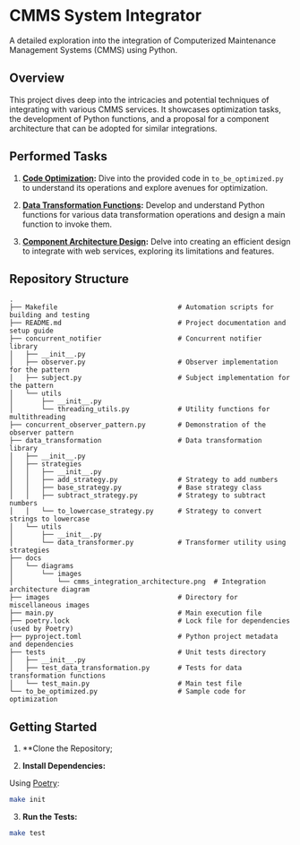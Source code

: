 # CMMS System Integrator

A detailed exploration into the integration of Computerized Maintenance Management Systems (CMMS) using Python.

## Overview

This project dives deep into the intricacies and potential techniques of integrating with various CMMS services. It showcases optimization tasks, the development of Python functions, and a proposal for a component architecture that can be adopted for similar integrations.

## Performed Tasks

1. **[Code Optimization](./docs/code_optimization.md):** Dive into the provided code in `to_be_optimized.py` to understand its operations and explore avenues for optimization.

2. **[Data Transformation Functions](./docs/data_transformation_functions.md):** Develop and understand Python functions for various data transformation operations and design a main function to invoke them.

3. **[Component Architecture Design](./docs/component_architecture_design.md):** Delve into creating an efficient design to integrate with web services, exploring its limitations and features.


## Repository Structure

```
.
├── Makefile                              # Automation scripts for building and testing
├── README.md                             # Project documentation and setup guide
├── concurrent_notifier                   # Concurrent notifier library
│   ├── __init__.py
│   ├── observer.py                       # Observer implementation for the pattern
│   ├── subject.py                        # Subject implementation for the pattern
│   └── utils
│       ├── __init__.py
│       └── threading_utils.py            # Utility functions for multithreading
├── concurrent_observer_pattern.py        # Demonstration of the observer pattern
├── data_transformation                   # Data transformation library
│   ├── __init__.py
│   ├── strategies
│   │   ├── __init__.py
│   │   ├── add_strategy.py               # Strategy to add numbers
│   │   ├── base_strategy.py              # Base strategy class
│   │   ├── subtract_strategy.py          # Strategy to subtract numbers
│   │   └── to_lowercase_strategy.py      # Strategy to convert strings to lowercase
│   └── utils
│       ├── __init__.py
│       └── data_transformer.py           # Transformer utility using strategies
├── docs
│   └── diagrams
│       └── images
│           └── cmms_integration_architecture.png  # Integration architecture diagram
├── images                                # Directory for miscellaneous images
├── main.py                               # Main execution file
├── poetry.lock                           # Lock file for dependencies (used by Poetry)
├── pyproject.toml                        # Python project metadata and dependencies
├── tests                                 # Unit tests directory
│   ├── __init__.py
│   ├── test_data_transformation.py       # Tests for data transformation functions
│   └── test_main.py                      # Main test file
└── to_be_optimized.py                    # Sample code for optimization
```

## Getting Started

1. **Clone the Repository;

2. **Install Dependencies:**

Using [Poetry](https://python-poetry.org/):

```bash
make init
```

3. **Run the Tests:**

```bash
make test
```
